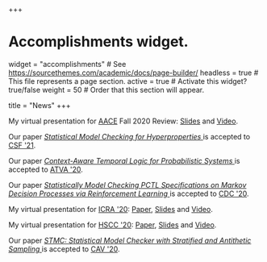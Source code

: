 +++
# Accomplishments widget.
widget = "accomplishments"  # See https://sourcethemes.com/academic/docs/page-builder/
headless = true  # This file represents a page section.
active = true  # Activate this widget? true/false
weight = 50  # Order that this section will appear.

title = "News"
+++

<p>
My virtual presentation for 
<a href = http://ncr.mae.ufl.edu/aacoe.php?id=aa/uta20> 
AACE</a>
Fall 2020 Review:  
<a href = http://ncr.mae.ufl.edu/aa/files/Fall2020/Pajic_Yu.pdf> 
Slides</a> and 
<a href = http://ncr.mae.ufl.edu/aa/files/Fall2020/Pajic_Yu.mp4> 
Video</a>.
</p>


<p>Our paper
<i><a href = https://arxiv.org/abs/1902.04111>
Statistical Model Checking for Hyperproperties
</a></i>
is accepted to 
<a href = http://www.ieee-security.org/TC/CSF2021/> 
CSF '21</a>.
</p>

<p>Our paper
<i><a href = https://arxiv.org/abs/1902.04111>
Context-Aware Temporal Logic for Probabilistic Systems
</a></i>
is accepted to 
<a href = http://fit.uet.vnu.edu.vn/atva2020/> 
ATVA '20</a>.
</p>

<p>Our paper
<i><a href = https://arxiv.org/pdf/2004.00273>
Statistically Model Checking PCTL Specifications 
on Markov Decision Processes via Reinforcement Learning
</a></i>
is accepted to 
<a href = https://cdc2020.ieeecss.org/> 
CDC '20</a>.
</p>


<p>
My virtual presentation for 
<a href = https://www.icra2020.org/> 
ICRA '20</a>: 
<a href = https://arxiv.org/abs/1911.11870>
Paper</a>,
<a href = https://youtu.be/JZ5OWdX3hmY> 
Slides</a> and 
<a href = https://youtu.be/JZ5OWdX3hmY> 
Video</a>.
</p>


<p>
My virtual presentation for 
<a href = https://berkeleylearnverify.github.io/HSCC_2020/> 
HSCC '20</a>:
<a href = https://dl.acm.org/doi/10.1145/3365365.3382209>
Paper</a>, 
<a href = https://labcloud.ddns.net/index.php/s/GFjJ2Tq3aJqmcHn> 
Slides</a> and 
<a href = https://youtu.be/gDtgdYIF-d0> 
Video</a>.
</p>

<p>Our paper
<i><a href = >
STMC: Statistical Model Checker with Stratified and Antithetic Sampling
</a></i>
is accepted to 
<a href = http://i-cav.org/2020/> 
CAV '20</a>.
</p>

<!-- <p>Our papers
<i><a href = https://arxiv.org/abs/1911.11870>
Hyperproperties for Robotics: Motion Planning via HyperLTL
</a></i>
and
<i><a href = https://arxiv.org/abs/1909.07299>
Control Synthesis from Linear Temporal Logic Specifications Using Model-Free Reinforcement Learning
</a></i>
are accepted to ICRA '20.
</p> -->

<!-- <p>Our paper
<i><a href = https://www.ndss-symposium.org/wp-content/uploads/2020/04/diss2020-23011-paper.pdf>
Security Analysis against Spoofing Attacks for Distributed UAVs
</a></i>
is accepted to DISS '20.
</p> -->

